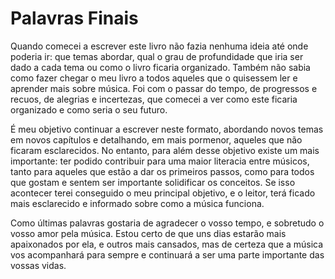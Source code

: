 # Palavras Finais

Quando comecei a escrever este livro não fazia nenhuma ideia até onde poderia ir: que temas abordar, qual o grau de profundidade que iria ser dado a cada tema ou como o livro ficaria organizado. Também não sabia como fazer chegar o meu livro a todos aqueles que o quisessem ler e aprender mais sobre música. Foi com o passar do tempo, de progressos e recuos, de alegrias e incertezas, que comecei a ver como este ficaria organizado e como seria o seu futuro.

É meu objetivo continuar a escrever neste formato, abordando novos temas em novos capítulos e detalhando, em mais pormenor, aqueles que não ficaram esclarecidos. No entanto, para além desse objetivo existe um mais importante: ter podido contribuir para uma maior literacia entre músicos, tanto para aqueles que estão a dar os primeiros passos, como para todos que gostam e sentem ser importante solidificar os conceitos. Se isso acontecer terei conseguido o meu principal objetivo, e o leitor, terá ficado mais esclarecido e informado sobre como a música funciona.

Como últimas palavras gostaria de agradecer o vosso tempo, e sobretudo o vosso amor pela música. Estou certo de que uns dias estarão mais apaixonados por ela, e outros mais cansados, mas de certeza que a música vos acompanhará para sempre e continuará a ser uma parte importante das vossas vidas.
